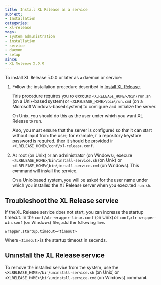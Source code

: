 ```yaml
---
title: Install XL Release as a service
subject:
- Installation
categories:
- xl-release
tags:
- system administration
- installation
- service
- daemon
- setup
since:
- XL Release 5.0.0
---
```


To install XL Release 5.0.0 or later as a daemon or service:

1. Follow the installation procedure described in [Install XL Release](/xl-release/how-to/install-xl-release.html).

    This procedure requires you to execute `<XLRELEASE_HOME>/bin/run.sh` (on a Unix-based system) or `<XLRELEASE_HOME>\bin\run.cmd` (on a Microsoft Windows-based system) to configure and initialize the server.
    
    On Unix, you should do this as the user under which you want XL Release to run. 

    Also, you must ensure that the server is configured so that it can start without input from the user; for example, if a repository keystore password is required, then it should be provided in `<XLRELEASE_HOME>/conf/xl-release.conf`.

1. As root (on Unix) or an administrator (on Windows), execute `<XLRELEASE_HOME>/bin/install-service.sh` (on Unix) or `<XLRELEASE_HOME>\bin\install-service.cmd` (on Windows). This command will install the service.

    On a Unix-based system, you will be asked for the user name under which you installed the XL Release server when you executed `run.sh`.

## Troubleshoot the XL Release service

If the XL Release service does not start, you can increase the startup timeout. In the `conf/xlr-wrapper-linux.conf` (on Unix) or `conf\xlr-wrapper-win.conf` (on Windows) file, add the following line:

    wrapper.startup.timeout=<timeout>

Where `<timeout>` is the startup timeout in seconds.

## Uninstall the XL Release service

To remove the installed service from the system, use the `<XLRELEASE_HOME>/bin/uninstall-service.sh` (on Unix) or `<XLRELEASE_HOME>\bin\uninstall-service.cmd` (on Windows) command.
